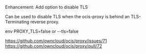 Enhancement: Add option to disable TLS

Can be used to disable TLS when the ocis-proxy is behind an
TLS-Terminating reverse proxy.

env PROXY_TLS=false or --tls=false

https://github.com/owncloud/ocis/proxy/issues/71
https://github.com/owncloud/ocis/proxy/pull/72
